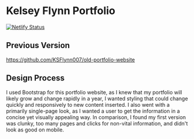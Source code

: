 # Kelsey Flynn Portfolio

[![Netlify Status](https://api.netlify.com/api/v1/badges/547f2577-7f56-4754-88c7-ba7f91e9920a/deploy-status)](https://app.netlify.com/sites/kelseyflynn/deploys)

## Previous Version
https://github.com/KSFlynn007/old-portfolio-website

## Design Process 
I used Bootstrap for this portfolio website, as I knew that my portfolio will likely grow and change rapidly in a year, I wanted styling that could change quickly and responsively to new content inserted.
I also went with a primarily single-page look, as I wanted a user to get the information in a concise yet visually appealing way. In comparison, I found my first version was clunky, too many pages and clicks for non-vital information, and didn't look as good on mobile.
